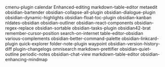 cmenu-plugin
calendar
Enhanced-editing
markdown-table-editor
metaedit
obsidian-bartender
obsidian-collapse-all-plugin
obsidian-dialogue-plugin
obsidian-dynamic-highlights
obsidian-float-toc-plugin
obsidian-kanban
nldates-obsidian
obsidian-outliner
obsidian-react-components
obsidian-regex-replace
obsidian-sortable
obsidian-tasks-plugin
obsidian42-brat
remember-cursor-position
search-on-internet
table-editor-obsidian
various-complements
obsidian-better-command-palette
obsidian-linkcard-plugin
quick-explorer
folder-note-plugin
waypoint
obsidian-version-history-diff
plugin-changelogs
omnisearch
markdown-prettifier
obsidian-quiet-outline
periodic-notes
obsidian-chat-view
markdown-table-editor
obsidian-enhancing-mindmap